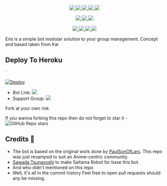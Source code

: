 <p align="center">
<a href="https://github.com/Roxy-sama/Erisbot" alt="GitHub commit activity"> <img src="https://img.shields.io/github/commit-activity/m/chisakikai/kai" /> </a>
<a href="https://github.com/Roxy-sama/Erisbot/graphs/contributors" alt="GitHub contributors"> <img src="https://img.shields.io/github/contributors/chisakikai/kai?style=flat&logo=github" /> </a>
<a href="https://github.com/Roxy-sama/Erisbot/network/members" alt="GitHub forks"> <img src="https://img.shields.io/github/forks/ChisakiKai/Kai?label=Forks&logo=github" /> </a>
<a href="https://github.com/Roxy-sama/Erisbot" alt="GitHub closed pull requests"> <img src="https://img.shields.io/github/issues-pr-closed-raw/chisakikai/kai?color=success" /> </a>
<a href="https://github.com/Roxy-sama/Erisbot" alt="GitHub issues"> <img src="https://img.shields.io/github/issues-raw/chisakikai/kai?style=flat&logo=github&color=yellow" /> </a>
</p>
<p align="center">
<a href="https://www.python.org/" alt="made-with-python"> <img src="https://img.shields.io/badge/Made%20with-Python-1f425f.svg?style=flat&logo=python&color=blue" /> </a>
<a href="https://github.com/Roxy-sama/Erisbot" alt="Docker!"> <img src="https://aleen42.github.io/badges/src/docker.svg" /> </a>
<a href="https://github.com/Roxy-sama/Erisbot" alt="GitHub repo size"> <img src="https://img.shields.io/github/repo-size/chisakikai/kai" /> </a>
</p>
<p align="center">
<a href="https://t.me/Erissupport" alt="Telegram!"> <img src="https://aleen42.github.io/badges/src/telegram.svg" /> </a>
<a href="" alt="Roxy-sama"> <img src="https://img.shields.io/badge/Built%20by-Kai-blue" /> </a>
<a href="https://github.com/Roxy-sama/Erisbot/graphs/commit-activity" alt="Maintenance"> <img src="https://img.shields.io/badge/Maintained%3F-yes-green.svg" /> </a>
<a href="https://makeapullrequest.com" alt="PRs Welcome"> <img src="https://img.shields.io/badge/PRs-welcome-brightgreen.svg?style=flat-square" /> </a>
</p>

Eris is a simple bot modular solution to your group management. Concept and based taken from Kai
## Deploy To Heroku

`

  [![Deploy](https://www.herokucdn.com/deploy/button.svg)](https://heroku.com/deploy?template=https://github.com/Roxy-sama/Erisbot)

* Bot Link:  <a href="https://t.me/erisboreasgreyratbot" alt="Eris Bot"> <img src="https://img.shields.io/badge/%F0%9F%A4%96%20-Kai
-blue" /> </a>
* Support Group: <a  href="https://t.me/Erissupport" alt="Eris Support"> <img  src="https://img.shields.io/badge/%F0%9F%92%A1-Eris%20Support%20-9cf" /> </a>

Fork at your own risk.

If you wanna forking this repo then do not forget to star it - <img alt="GitHub Repo stars" src="https://img.shields.io/github/stars/roxy-sama/Erisbot?color=white&label=%F0%9F%8C%9F%20star">

## Credits 📍
* The bot is based on the original work done by [PaulSonOfLars](https://github.com/PaulSonOfLars). This repo was just revamped to suit an Anime-centric community.
* [Sawada Tsunayoshi](https://github.com/TsunayoshiSawada) to make Saitama Robot for base this bot.
* And who didn't mentioned on this repo
* Well, it's all in the commit history 
Feel free to open pull requests should any be missing.
